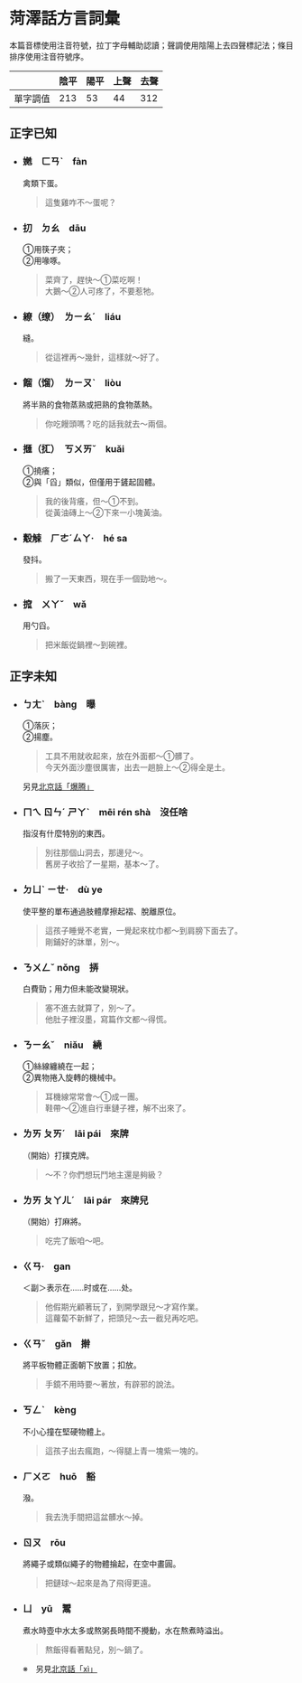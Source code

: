 # 菏澤話方言詞彙

本篇音標使用注音符號，拉丁字母輔助認讀；聲調使用陰陽上去四聲標記法；條目排序使用注音符號序。

||陰平|陽平|上聲|去聲|
|---|---|---|---|---|
|單字調值|213|53|44|312|

## 正字已知

- ### **嬎**　ㄈㄢˋ　fàn

  禽類下蛋。

  > 這隻雞咋不～蛋呢？

- ### **㧅**　ㄉㄠ　dāu

  ①用筷子夾；  
  ②用喙啄。

  > 菜齊了，趕快～①菜吃啊！  
  > 大鵝～②人可疼了，不要惹牠。

- ### **繚（缭）**　ㄌㄧㄠˊ　liáu

  縫。

  > 從這裡再～幾針，這樣就～好了。

- ### **餾（馏）**　ㄌㄧㄡˋ　liòu

  將半熟的食物蒸熟或把熟的食物蒸熱。

  > 你吃饅頭嗎？吃的話我就去～兩個。

- ### **擓（㧟）**　ㄎㄨㄞˇ　kuǎi

  ①撓癢；  
  ②與「舀」類似，但僅用于鏟起固體。

  > 我的後背癢，但～①不到。  
  > 從黃油磚上～②下來一小塊黃油。

- ### **觳觫**　ㄏㄜˊㄙㄚ·　hé sa

  發抖。

  > 搬了一天東西，現在手一個勁地～。

- ### **搲**　ㄨㄚˇ　wǎ

  用勺舀。
  
  > 把米飯從鍋裡～到碗裡。

## 正字未知

- ### **ㄅㄤˋ**　bàng　曝

  ①落灰；  
  ②揚塵。

  > 工具不用就收起來，放在外面都～①髒了。  
  > 今天外面沙塵很厲害，出去一趟臉上～②得全是土。
  
  另見[北京話「爆腾」](./beijing.md#爆腾)

- ### **ㄇㄟ ㄖㄣˊ ㄕㄚˋ**　mēi rén shà　沒任啥

  指沒有什麼特別的東西。

  > 別往那個山洞去，那邊兒～。  
  > 舊房子收拾了一星期，基本～了。

- ### **ㄉㄩˋ ㄧㄝ·**　dù ye

  使平整的單布通過肢體摩擦起褶、脫離原位。

  > 這孩子睡覺不老實，一覺起來枕巾都～到肩膀下面去了。  
  > 剛鋪好的牀單，別～。

- ### **ㄋㄨㄥˇ** nǒng　挵

  白費勁；用力但未能改變現狀。

  > 塞不進去就算了，別～了。  
  > 他肚子裡沒墨，寫篇作文都～得慌。

- ### **ㄋㄧㄠˇ**　niǎu　繞

  ①絲線纏繞在一起；  
  ②異物捲入旋轉的機械中。

  > 耳機線常常會～①成一團。  
  > 鞋帶～②進自行車鏈子裡，解不出來了。

- ### **ㄌㄞ ㄆㄞˊ**　lāi pái　來牌

  （開始）打撲克牌。

  > ～不？你們想玩鬥地主還是夠級？

- ### **ㄌㄞ ㄆㄚㄦˊ**　lāi pár　來牌兒

  （開始）打麻將。

  > 吃完了飯咱～吧。

- ### **ㄍㄢ·**　gan

  ＜副＞表示在……时或在……处。

  > 他假期光顧著玩了，到開學跟兒～才寫作業。  
  > 這蘿蔔不新鮮了，把頭兒～去一截兒再吃吧。

- ### **ㄍㄢˇ**　gǎn　擀

  將平板物體正面朝下放置；扣放。

  > 手鏡不用時要～著放，有辟邪的說法。

- ### **ㄎㄥˋ**　kèng

  不小心撞在堅硬物體上。

  > 這孩子出去瘋跑，～得腿上青一塊紫一塊的。

- ### **ㄏㄨㄛ**　huō　豁

  潑。

  > 我去洗手間把這盆髒水～掉。

- ### **ㄖㄡ**　rōu

  將繩子或類似繩子的物體掄起，在空中畫圓。

  > 把鏈球～起來是為了飛得更遠。

- ### **ㄩ**　yū　鬻

  煮水時壺中水太多或熬粥長時間不攪動，水在熬煮時溢出。

  > 熬飯得看著點兒，別～鍋了。

  ※　另見[北京話「xì」](./beijing.md#xì)
